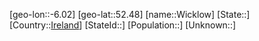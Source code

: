 ﻿---
location: [52.48,-6.02]
type: City
tags:
- geo/City


SpocWebEntityId: 35589
isDeleted: false
confidential: public

---
[geo-lon::-6.02]
[geo-lat::52.48]
[name::Wicklow]
[State::]
[Country::[Ireland](geo/Continent/Europe/Ireland.md)]
[StateId::]
[Population::]
[Unknown::]

